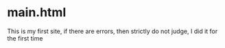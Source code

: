 # main.html
This is my first site, if there are errors, then strictly do not judge, I did it for the first time
